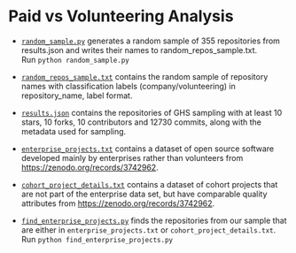 # Paid vs Volunteering Analysis

* [`random_sample.py`](random_sample.py) generates a random sample of 355 repositories from results.json and writes their names to random_repos_sample.txt.   
  Run `python random_sample.py`

* [`random_repos_sample.txt`](random_repos_sample.txt) contains the random sample of repository names with classification labels (company/volunteering) in repository_name, label format.

* [`results.json`](results.json) contains the repositories of GHS sampling with at least 10 stars, 10 forks, 10 contributors and 12730 commits, along with the metadata used for sampling.

* [`enterprise_projects.txt`](enterprise_projects.txt) contains a dataset of open source software developed mainly by enterprises rather than volunteers from https://zenodo.org/records/3742962.

* [`cohort_project_details.txt`](cohort_project_details.txt) contains a dataset of cohort projects that are not part of the enterprise data set, but have comparable quality attributes from https://zenodo.org/records/3742962.

* [`find_enterprise_projects.py`](find_enterprise_projects.py) finds the repositories from our sample that are either in `enterprise_projects.txt` or `cohort_project_details.txt`.
Run `python find_enterprise_projects.py`
